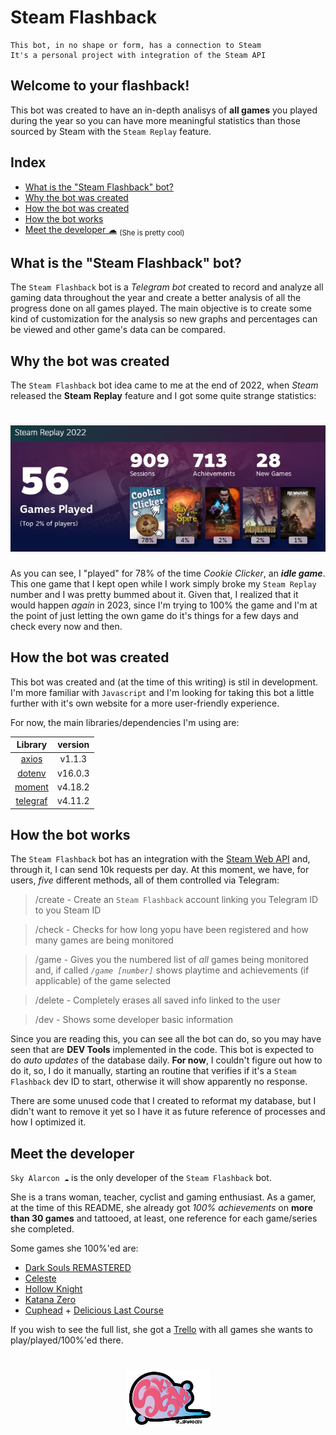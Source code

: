 # Steam Flashback
```
This bot, in no shape or form, has a connection to Steam
It's a personal project with integration of the Steam API
```

## Welcome to your **flashback**!
This bot was created to have an in-depth analisys of **all games** you played during the year so you can have more meaningful statistics than those sourced by Steam with the `Steam Replay` feature.

## Index

- [What is the "Steam Flashback" bot?](#what-is-the-steam-flashback-bot)
- [Why the bot was created](#why-the-bot-was-created)
- [How the bot was created](#how-the-bot-was-created)
- [How the bot works](#how-the-bot-works)
- [Meet the developer ☁](#meet-the-developer) <sub>(She is pretty cool)</sub>

## What is the "Steam Flashback" bot?
The `Steam Flashback` bot is a *Telegram bot* created to record and analyze all gaming data throughout the year and create a better analysis of all the progress done on all games played. The main objective is to create some kind of customization for the analysis so new graphs and percentages can be viewed and other game's data can be compared.

## Why the bot was created
The `Steam Flashback` bot idea came to me at the end of 2022, when *Steam* released the **Steam Replay** feature and I got some quite strange statistics:

<h1 align="center">
    <img src="./src/assets/steam-replay.png" alt="Steam Replay statistics">
</h1>

As you can see, I "played" for 78% of the time *Cookie Clicker*, an ***idle game***. This one game that I kept open while I work simply broke my `Steam Replay` number and I was pretty bummed about it. Given that, I realized that it would happen *again* in 2023, since I'm trying to 100% the game and I'm at the point of just letting the own game do it's things for a few days and check every now and then.

## How the bot was created

This bot was created and (at the time of this writing) is stil in development. I'm more familiar with `Javascript` and I'm looking for taking this bot a little further with it's own website for a more user-friendly experience.

For now, the main libraries/dependencies I'm using are:

| Library                                       | version |
|:---------------------------------------------:|:-------:|
| [axios](https://axios-http.com/docs/intro)    | v1.1.3  |
| [dotenv](https://www.npmjs.com/package/dotenv)| v16.0.3 |
| [moment](https://momentjs.com/)               | v4.18.2 |
| [telegraf](https://telegrafjs.org/#/)         | v4.11.2 |

## How the bot works

The `Steam Flashback` bot has an integration with the [Steam Web API](https://developer.valvesoftware.com/wiki/Steam_Web_API) and, through it, I can send 10k requests per day. At this moment, we have, for users, *five* different methods, all of them controlled via Telegram:

 > /create - Create an `Steam Flashback` account linking you Telegram ID to you Steam ID

 > /check - Checks for how long yopu have been registered and how many games are being monitored

 > /game - Gives you the numbered list of *all* games being monitored and, if called *`/game [number]`* shows playtime and achievements (if applicable) of the game selected

 > /delete - Completely erases all saved info linked to the user

 > /dev - Shows some developer basic information

 Since you are reading this, you can see all the bot can do, so you may have seen that are **DEV Tools** implemented in the code. This bot is expected to do *auto updates* of the database daily. **For now**, I couldn't figure out how to do it, so, I do it manually, starting an routine that verifies if it's a `Steam Flashback` dev ID to start, otherwise it will show apparently no response.

 There are some unused code that I created to reformat my database, but I didn't want to remove it yet so I have it as future reference of processes and how I optimized it.

## Meet the developer

`Sky Alarcon ☁` is the only developer of the `Steam Flashback` bot.

She is a trans woman, teacher, cyclist and gaming enthusiast. As a gamer, at the time of this README, she already got *100% achievements* on **more than 30 games** and tattooed, at least, one reference for each game/series she completed.

Some games she 100%'ed are:
 - [Dark Souls REMASTERED](https://store.steampowered.com/app/570940/DARK_SOULS_REMASTERED/)
 - [Celeste](https://store.steampowered.com/app/504230/Celeste/)
 - [Hollow Knight](https://store.steampowered.com/app/367520/Hollow_Knight/)
 - [Katana Zero](https://store.steampowered.com/app/460950/Katana_ZERO/)
 - [Cuphead](https://store.steampowered.com/app/460950/Katana_ZERO/) + [Delicious Last Course](https://store.steampowered.com/app/1117850/Cuphead__The_Delicious_Last_Course/)

If you wish to see the full list, she got a [Trello](https://trello.com/b/ZfOeZVIe/games) with all games she wants to play/played/100%'ed there.

<h1 align="center">
    <a href="https://www.instagram.com/_skydoceu"><img src="src/assets/sky-do-ceu.png"></a>
</h1>